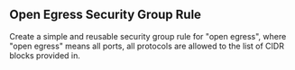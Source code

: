 ## Open Egress Security Group Rule

Create a simple and reusable security group rule for "open egress", where
"open egress" means all ports, all protocols are allowed to the list of
CIDR blocks provided in.

